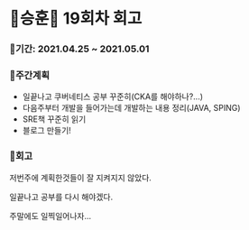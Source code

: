# 🌼승훈🌼 19회차 회고

### 🥕기간: 2021.04.25 ~ 2021.05.01

### 🍆주간계획

- 일끝나고 쿠버네티스 공부 꾸준히(CKA를 해야하나?...)
- 다음주부터 개발을 들어가는데 개발하는 내용 정리(JAVA, SPING)
- SRE책 꾸준히 읽기
- 블로그 만들기!

### 🥦회고

저번주에 계획한것들이 잘 지켜지지 않았다.

일끝나고 공부를 다시 해야겠다.

주말에도 일찍일어나자...
